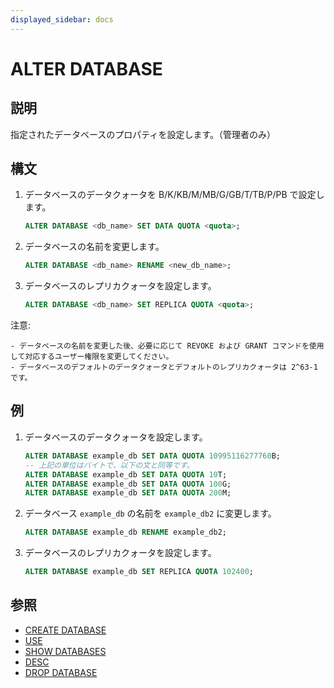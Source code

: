 ```yaml
---
displayed_sidebar: docs
---
```


# ALTER DATABASE

## 説明

指定されたデータベースのプロパティを設定します。（管理者のみ）

## 構文

1. データベースのデータクォータを B/K/KB/M/MB/G/GB/T/TB/P/PB で設定します。

    ```sql
    ALTER DATABASE <db_name> SET DATA QUOTA <quota>;
    ```

2. データベースの名前を変更します。

    ```sql
    ALTER DATABASE <db_name> RENAME <new_db_name>;
    ```

3. データベースのレプリカクォータを設定します。

    ```sql
    ALTER DATABASE <db_name> SET REPLICA QUOTA <quota>;
    ```

注意:

```plain text
- データベースの名前を変更した後、必要に応じて REVOKE および GRANT コマンドを使用して対応するユーザー権限を変更してください。
- データベースのデフォルトのデータクォータとデフォルトのレプリカクォータは 2^63-1 です。
```

## 例

1. データベースのデータクォータを設定します。

    ```SQL
    ALTER DATABASE example_db SET DATA QUOTA 10995116277760B;
    -- 上記の単位はバイトで、以下の文と同等です。
    ALTER DATABASE example_db SET DATA QUOTA 10T;
    ALTER DATABASE example_db SET DATA QUOTA 100G;
    ALTER DATABASE example_db SET DATA QUOTA 200M;
    ```

2. データベース `example_db` の名前を `example_db2` に変更します。

    ```SQL
    ALTER DATABASE example_db RENAME example_db2;
    ```

3. データベースのレプリカクォータを設定します。

    ```SQL
    ALTER DATABASE example_db SET REPLICA QUOTA 102400;
    ```

## 参照

- [CREATE DATABASE](CREATE_DATABASE.md)
- [USE](../data-definition/USE.md)
- [SHOW DATABASES](../data-manipulation/SHOW_DATABASES.md)
- [DESC](../Utility/DESCRIBE.md)
- [DROP DATABASE](../data-definition/DROP_DATABASE.md)
